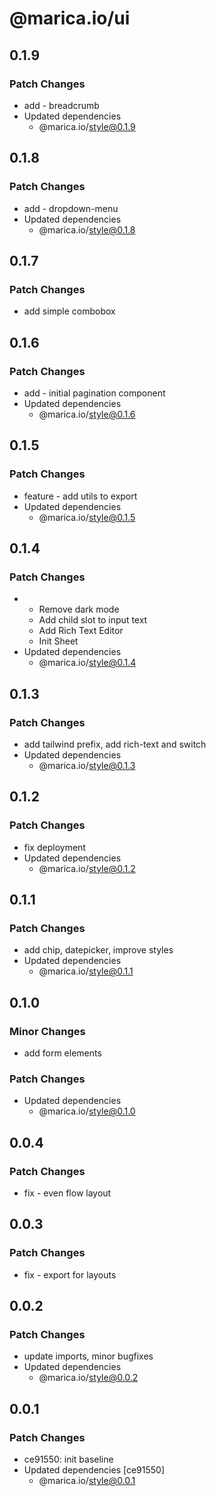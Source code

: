 # @marica.io/ui

## 0.1.9

### Patch Changes

- add - breadcrumb
- Updated dependencies
  - @marica.io/style@0.1.9

## 0.1.8

### Patch Changes

- add - dropdown-menu
- Updated dependencies
  - @marica.io/style@0.1.8

## 0.1.7

### Patch Changes

- add simple combobox

## 0.1.6

### Patch Changes

- add - initial pagination component
- Updated dependencies
  - @marica.io/style@0.1.6

## 0.1.5

### Patch Changes

- feature - add utils to export
- Updated dependencies
  - @marica.io/style@0.1.5

## 0.1.4

### Patch Changes

- - Remove dark mode
  - Add child slot to input text
  - Add Rich Text Editor
  - Init Sheet
- Updated dependencies
  - @marica.io/style@0.1.4

## 0.1.3

### Patch Changes

- add tailwind prefix, add rich-text and switch
- Updated dependencies
  - @marica.io/style@0.1.3

## 0.1.2

### Patch Changes

- fix deployment
- Updated dependencies
  - @marica.io/style@0.1.2

## 0.1.1

### Patch Changes

- add chip, datepicker, improve styles
- Updated dependencies
  - @marica.io/style@0.1.1

## 0.1.0

### Minor Changes

- add form elements

### Patch Changes

- Updated dependencies
  - @marica.io/style@0.1.0

## 0.0.4

### Patch Changes

- fix - even flow layout

## 0.0.3

### Patch Changes

- fix - export for layouts

## 0.0.2

### Patch Changes

- update imports, minor bugfixes
- Updated dependencies
  - @marica.io/style@0.0.2

## 0.0.1

### Patch Changes

- ce91550: init baseline
- Updated dependencies [ce91550]
  - @marica.io/style@0.0.1
